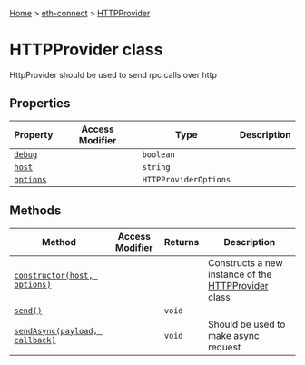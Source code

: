 [Home](./index) &gt; [eth-connect](./eth-connect.md) &gt; [HTTPProvider](./eth-connect.httpprovider.md)

# HTTPProvider class

HttpProvider should be used to send rpc calls over http

## Properties

|  Property | Access Modifier | Type | Description |
|  --- | --- | --- | --- |
|  [`debug`](./eth-connect.httpprovider.debug.md) |  | `boolean` |  |
|  [`host`](./eth-connect.httpprovider.host.md) |  | `string` |  |
|  [`options`](./eth-connect.httpprovider.options.md) |  | `HTTPProviderOptions` |  |

## Methods

|  Method | Access Modifier | Returns | Description |
|  --- | --- | --- | --- |
|  [`constructor(host, options)`](./eth-connect.httpprovider.constructor.md) |  |  | Constructs a new instance of the [HTTPProvider](./eth-connect.httpprovider.md) class |
|  [`send()`](./eth-connect.httpprovider.send.md) |  | `void` |  |
|  [`sendAsync(payload, callback)`](./eth-connect.httpprovider.sendasync.md) |  | `void` | Should be used to make async request |

